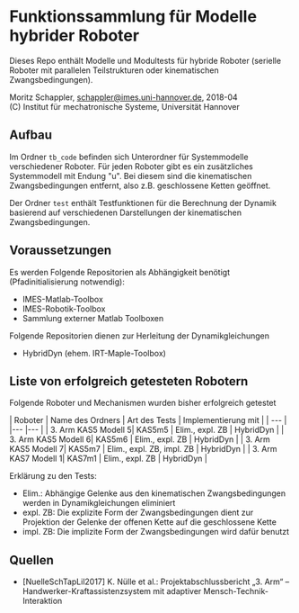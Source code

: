 # Funktionssammlung für Modelle hybrider Roboter

Dieses Repo enthält Modelle und Modultests für hybride Roboter (serielle Roboter mit parallelen Teilstrukturen oder kinematischen Zwangsbedingungen).


Moritz Schappler, schappler@imes.uni-hannover.de, 2018-04  
(C) Institut für mechatronische Systeme, Universität Hannover

## Aufbau

Im Ordner `tb_code` befinden sich Unterordner für Systemmodelle verschiedener Roboter. Für jeden Roboter gibt es ein zusätzliches Systemmodell mit Endung "u". Bei diesem sind die kinematischen Zwangsbedingungen entfernt, also z.B. geschlossene Ketten geöffnet.

Der Ordner `test` enthält Testfunktionen für die Berechnung der Dynamik basierend auf verschiedenen Darstellungen der kinematischen Zwangsbedingungen.

## Voraussetzungen

Es werden Folgende Repositorien als Abhängigkeit benötigt (Pfadinitialisierung notwendig):

* IMES-Matlab-Toolbox
* IMES-Robotik-Toolbox
* Sammlung externer Matlab Toolboxen

Folgende Repositorien dienen zur Herleitung der Dynamikgleichungen

* HybridDyn (ehem. IRT-Maple-Toolbox)

## Liste von erfolgreich getesteten Robotern

Folgende Roboter und Mechanismen wurden bisher erfolgreich getestet


| Roboter | Name des Ordners | Art des Tests | Implementierung mit |
| ---     |                  |---            |---                  |
| 3. Arm KAS5 Modell 5| KAS5m5 | Elim., expl. ZB | HybridDyn |
| 3. Arm KAS5 Modell 6| KAS5m6 | Elim., expl. ZB | HybridDyn |
| 3. Arm KAS5 Modell 7| KAS5m7 | Elim., expl. ZB, impl. ZB | HybridDyn |
| 3. Arm KAS7 Modell 1| KAS7m1 | Elim., expl. ZB | HybridDyn |

Erklärung zu den Tests:
* Elim.: Abhängige Gelenke aus den kinematischen Zwangsbedingungen werden in Dynamikgleichungen eliminiert
* expl. ZB: Die explizite Form der Zwangsbedingungen dient zur Projektion der Gelenke der offenen Kette auf die geschlossene Kette
* impl. ZB: Die implizite Form der Zwangsbedingungen wird dafür benutzt

## Quellen <a name="quellen"></a> 

* [NuelleSchTapLil2017] K. Nülle et al.: Projektabschlussbericht „3. Arm“ – Handwerker-Kraftassistenzsystem mit adaptiver Mensch-Technik-Interaktion
